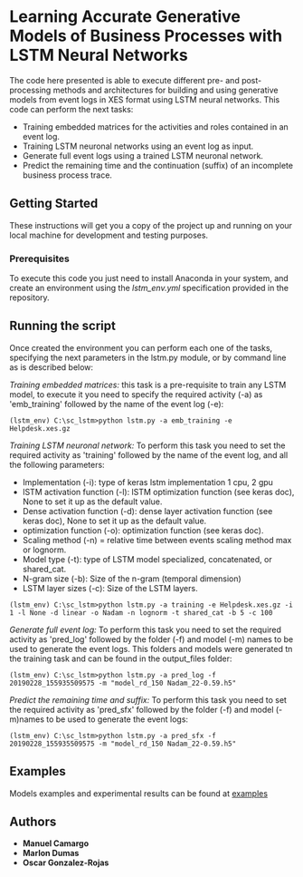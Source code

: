 # Learning Accurate Generative Models of Business Processes with LSTM Neural Networks

The code here presented is able to execute different pre- and post-processing methods and architectures for building and using generative models from event logs in XES format using LSTM neural networks. This code can perform the next tasks:


* Training embedded matrices for the activities and roles contained in an event log.
* Training LSTM neuronal networks using an event log as input.
* Generate full event logs using a trained LSTM neuronal network.
* Predict the remaining time and the continuation (suffix) of an incomplete business process trace. 


## Getting Started

These instructions will get you a copy of the project up and running on your local machine for development and testing purposes. 

### Prerequisites

To execute this code you just need to install Anaconda in your system, and create an environment using the *lstm_env.yml* specification provided in the repository.

## Running the script

Once created the environment you can perform each one of the tasks, specifying the next parameters in the lstm.py module, or by command line as is described below:

*Training embedded matrices:* this task is a pre-requisite to train any LSTM model, to execute it you need to specify the required activity (-a) as 'emb_training' followed by the name of the event log (-e):

```
(lstm_env) C:\sc_lstm>python lstm.py -a emb_training -e Helpdesk.xes.gz
```
*Training LSTM neuronal network:* To perform this task you need to set the required activity as 'training' followed by the name of the event log, and all the following parameters:

* Implementation (-i): type of keras lstm implementation 1 cpu, 2 gpu
* lSTM activation function (-l): lSTM optimization function (see keras doc), None to set it up as the default value.
* Dense activation function (-d): dense layer activation function (see keras doc), None to set it up as the default value.
* optimization function (-o): optimization function (see keras doc).
* Scaling method (-n) = relative time between events scaling method max or lognorm.
* Model type (-t): type of LSTM model specialized, concatenated, or shared_cat.
* N-gram size (-b): Size of the n-gram (temporal dimension)
* LSTM layer sizes (-c): Size of the LSTM layers.

```
(lstm_env) C:\sc_lstm>python lstm.py -a training -e Helpdesk.xes.gz -i 1 -l None -d linear -o Nadam -n lognorm -t shared_cat -b 5 -c 100
```

*Generate full event log:* To perform this task you need to set the required activity as 'pred_log' followed by the folder (-f) and model (-m) names to be used to generate the event logs. This folders and models were generated tn the training task and can be found in the output_files folder:

```
(lstm_env) C:\sc_lstm>python lstm.py -a pred_log -f 20190228_155935509575 -m "model_rd_150 Nadam_22-0.59.h5"
```

*Predict the remaining time and suffix:* To perform this task you need to set the required activity as 'pred_sfx' followed by the folder (-f) and model (-m)names to be used to generate the event logs:

```
(lstm_env) C:\sc_lstm>python lstm.py -a pred_sfx -f 20190228_155935509575 -m "model_rd_150 Nadam_22-0.59.h5"
```

## Examples

Models examples and experimental results can be found at <a href="http://kodu.ut.ee/~chavez85/bpm2019/" target="_blank">examples</a>
## Authors

* **Manuel Camargo**
* **Marlon Dumas**
* **Oscar Gonzalez-Rojas**
